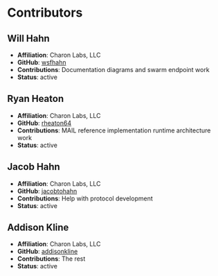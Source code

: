 # Contributors

## Will Hahn
- **Affiliation**: Charon Labs, LLC
- **GitHub**: [wsfhahn](https://github.com/wsfhahn)
- **Contributions**: Documentation diagrams and swarm endpoint work
- **Status**: active

## Ryan Heaton
- **Affiliation**: Charon Labs, LLC
- **GitHub**: [rheaton64](https://github.com/rheaton64)
- **Contributions**: MAIL reference implementation runtime architecture work
- **Status**: active

## Jacob Hahn
- **Affiliation**: Charon Labs, LLC
- **GitHub**: [jacobtohahn](https://github.com/jacobtohahn)
- **Contributions**: Help with protocol development
- **Status**: active

## Addison Kline
- **Affiliation**: Charon Labs, LLC
- **GitHub**: [addisonkline](https://github.com/addisonkline)
- **Contributions**: The rest
- **Status**: active